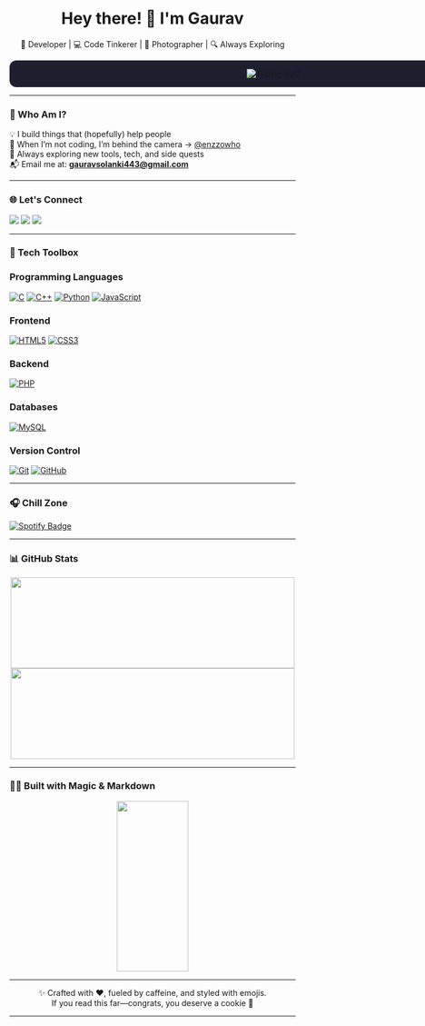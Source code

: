 <h1 align="center">Hey there! 👋 I'm Gaurav</h1>


<p align="center">🚀 Developer | 💻 Code Tinkerer | 📸 Photographer | 🔍 Always Exploring</p>

<p align="center" style="background-color:#1e1e2f; padding: 15px; border-radius: 12px; width: 900px; margin: auto;">
  <img
    src="https://readme-typing-svg.demolab.com?font=Fira+Code&weight=700&size=28&pause=1500&color=ffffff&background=1e1e2f&center=true&vCenter=true&width=900&lines=I+code%2C+debug%2C+and+sometimes+Google+error+messages+%F0%9F%92%BB;Building+things+that+make+life+easier+%F0%9F%92%AA."
    alt="Typing SVG" />
</p>



---

### 🧠 Who Am I?

💡 I build things that (hopefully) help people   
📸 When I’m not coding, I’m behind the camera → [@enzzowho](https://instagram.com/enzzowho)  
🌱 Always exploring new tools, tech, and side quests  
📬 Email me at: **gauravsolanki443@gmail.com**


---

### 🌐 Let's Connect

<p>
  <a href="https://linkedin.com/in/gaurav-solanki-07a5a6321"><img src="https://img.shields.io/badge/LinkedIn-blue?style=for-the-badge&logo=linkedin" /></a>
  <a href="https://instagram.com/gauravslnk"><img src="https://img.shields.io/badge/Instagram-purple?style=for-the-badge&logo=instagram" /></a>
  <a href="https://twitter.com/gauravslnk"><img src="https://img.shields.io/badge/Twitter-black?style=for-the-badge&logo=twitter" /></a>
</p>

---

### 🧰 Tech Toolbox

<p align="center">
  
### Programming Languages
[![C](https://img.shields.io/badge/C-%2300599C.svg?style=for-the-badge&logo=c&logoColor=white)](https://www.google.com/search?q=C+programming)
[![C++](https://img.shields.io/badge/C++-00599C?style=for-the-badge&logo=c%2B%2B&logoColor=white)](https://www.google.com/search?q=C%2B%2B)
[![Python](https://img.shields.io/badge/python-3670A0?style=for-the-badge&logo=python&logoColor=ffdd54)](https://www.python.org/)
[![JavaScript](https://img.shields.io/badge/javascript-%23323330.svg?style=for-the-badge&logo=javascript&logoColor=%23F7DF1E)](https://www.google.com/search?q=JavaScript)

### Frontend
[![HTML5](https://img.shields.io/badge/html5-%23E34F26.svg?style=for-the-badge&logo=html5&logoColor=white)](https://developer.mozilla.org/en-US/docs/Web/HTML)
[![CSS3](https://img.shields.io/badge/css3-%231572B6.svg?style=for-the-badge&logo=css3&logoColor=white)](https://developer.mozilla.org/en-US/docs/Web/CSS)

### Backend
[![PHP](https://img.shields.io/badge/php-777BB4?style=for-the-badge&logo=php&logoColor=white)](https://www.php.net/)

### Databases
[![MySQL](https://img.shields.io/badge/MySQL-4479A1?style=for-the-badge&logo=mysql&logoColor=white)](https://www.mysql.com/)

### Version Control
[![Git](https://img.shields.io/badge/git-%23F05033.svg?style=for-the-badge&logo=git&logoColor=white)](https://git-scm.com/)
[![GitHub](https://img.shields.io/badge/github-%23121011.svg?style=for-the-badge&logo=github&logoColor=white)](https://github.com/)



</p>

---


### 🎧 Chill Zone

<a href="https://open.spotify.com/user/jl3ute5qrdtxuvvp8xevgmzmc?si=d4579d12b6c14fb0" target="_blank">
  <img src="https://img.shields.io/badge/Spotify-1DB954?style=for-the-badge&logo=spotify&logoColor=white" alt="Spotify Badge"/>
</a>


---

### 📊 GitHub Stats

<p align="center">
  <img src="https://github-readme-stats.vercel.app/api?username=gauravslnk&show_icons=true&theme=tokyonight&hide_border=true&hide=stars" width="500" height="160" />
  <img src="https://github-readme-streak-stats.herokuapp.com/?user=gauravslnk&theme=tokyonight&hide_border=true" width="500" height="160"/>
</p>


---

### 🧙‍♂️ Built with Magic & Markdown

<p align="center">
  <img src="https://media.giphy.com/media/L8K62iTDkzGX6/giphy.gif" width="50%" height="300"/>
</p>

---


<p align="center">
✨ Crafted with ❤️, fueled by caffeine, and styled with emojis.  
<br>
If you read this far—congrats, you deserve a cookie 🍪
</p>

---

